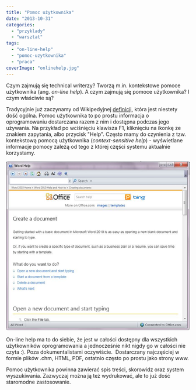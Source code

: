 ```yaml
---
title: "Pomoc użytkownika"
date: "2013-10-31"
categories: 
  - "przyklady"
  - "warsztat"
tags: 
  - "on-line-help"
  - "pomoc-uzytkownika"
  - "praca"
coverImage: "onlinehelp.jpg"
---
```


Czym zajmują się technical writerzy? Tworzą m.in. kontekstowe pomoce użytkownika (ang. _on-line help_). A czym zajmują się pomoce użytkownika? I czym właściwie są?

Tradycyjnie już zaczynamy od Wikipedyjnej [definicji](http://en.wikipedia.org/wiki/Online_help), która jest niestety dość ogólna. Pomoc użytkownika to po prostu informacja o oprogramowaniu dostarczana razem z nim i dostępna podczas jego używania. Na przykład po wciśnięciu klawisza F1, kliknięciu na ikonkę ze znakiem zapytania, albo przycisk "Help". Często mamy do czynienia z tzw. kontekstową pomocą użytkownika (_context-sensitive help_) - wyświetlane informacje pomocy zależą od tego z której części systemu aktualnie korzystamy.

[![Wordhelp](images/Wordhelp.jpg)](http://techwriter.pl/wp-content/uploads/2013/10/Wordhelp.jpg)

On-line help ma to do siebie, że jest w całości dostępny dla wszystkich użytkowników oprogramowania a jednocześnie nikt nigdy go w całości nie czyta :). Poza dokumentalistami oczywiście.  Dostarczany najczęściej w formie plików .chm, HTML, PDF, ostatnio często po prostu jako strony www.

Pomoc użytkownika powinna zawierać spis treści, skorowidz oraz system wyszukiwania. Zazwyczaj można ją też wydrukować, ale to już dość staromodne zastosowanie.
